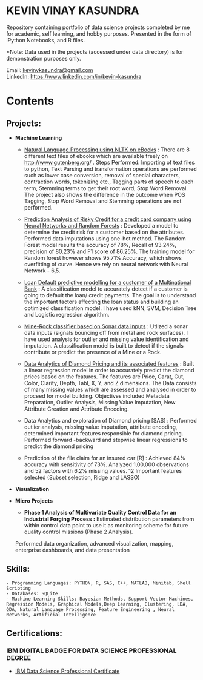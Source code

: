 # KEVIN VINAY KASUNDRA

Repository containing portfolio of data science projects completed by me for academic, self learning, and hobby purposes. Presented in the form of iPython Notebooks, and R files. <br> 

*Note: Data used in the projects (accessed under data directory) is for demonstration purposes only.

Email: kevinvkasundra@gmail.com <br>
LinkedIn: https://www.linkedin.com/in/kevin-kasundra


# Contents

## Projects: 
- **Machine Learning**

     - [Natural Language Processing using NLTK on eBooks](asd) : There are 8 different text files of ebooks which are available freely on http://www.gutenberg.org/ . Steps Performed: Importing of text files to python, Text Parsing and transformation operations are performed such as lower case conversion, removal of special characters, contraction words, tokenizing etc., Tagging parts of speech to each term, Stemming terms to get their root word, Stop Word Removal. The project also shows the difference in the outcome when POS Tagging, Stop Word Removal and Stemming operations are not performed.

    - [Prediction Analysis of Risky Credit for a credit card company using Neural Networks and Random Forests]() : Developed a model to determine the credit risk for a customer based on the attributes. Performed data imputations using one-hot method. The Random Forest model results the accuracy of 78%, Recall of 93.24%, precision of 80.23% and F1 score of 86.25%. The training model for Random forest however shows 95.71% Accuracy, which shows overfitting of curve. Hence we rely on neural network with Neural Network - 6,5.  

    - [Loan Default predictive modelling for a customer of a Multinational Bank]() : A classification model to accurately detect if a customer is going to default the loan/ credit payments. The goal is to understand the important factors affecting the loan status and building an optimized classification model. I have used kNN, SVM, Decision Tree and Logistic regression algorithm.

    - [Mine-Rock classifier based on Sonar data inputs]() : Utlized a sonar data inputs (signals bouncing off from metal and rock surfaces). I have used analysis for outlier and missing value identification and imputation.  A classification model is built to detect if the signals contribute or predict the presence of a Mine or a Rock.

    - [Data Analytics of Diamond Pricing and its associated features]() : Built a linear regression model in order to accurately predict the diamond prices based on the features. The features are Price, Carat, Cut, Color, Clarity, Depth, Tabl, X, Y, and Z dimensions. The Data consists of many missing values which are assessed and analysed in order to proceed for model building. Objectives included Metadata Preparation, Outlier Analysis, Missing Value Imputation, New Attribute Creation and Attribute Encoding.

    - Data Analytics and exploration of Diamond pricing [SAS] : Performed outlier analysis, missing value imputation, attribute encoding, determined important features responsible for diamond pricing. Performed forward -backward and stepwise linear regressions to predict the diamond pricing
    
    - Prediction of the file claim for an insured car [R] : Achieved 84% accuracy with sensitivity of 73%. Analyzed 1,00,000 observations and 52 factors with 6.2% missing values. 12 Important features selected (Subset selection, Ridge and LASSO)

- **Visualization**
   
    
- **Micro Projects**
   
    - **Phase 1 Analysis of Multivariate Quality Control Data for an Industrial Forging Process :** Estimated distribution parameters from within control data point to use it as monitoring scheme for future quality control missions (Phase 2 Analysis). 
    
     Performed data organization, advanced visualization, mapping, enterprise dashboards, and data presentation
    
## Skills: 
    - Programming Languages: PYTHON, R, SAS, C++, MATLAB, Minitab, Shell Scripting
    - Databases: SQLite
    - Machine Learning Skills: Bayesian Methods, Support Vector Machines, Regression Models, Graphical Models,Deep Learning, Clustering, LDA, QDA, Natural Language Processing, Feature Engineering , Neural Networks, Artificial Intelligence

## Certifications:

### IBM DIGITAL BADGE FOR DATA SCIENCE PROFESSIONAL DEGREE 

 - [IBM Data Science Professional Certificate](https://www.youracclaim.com/badges/6036b3d3-7179-49cb-977d-0bff1d71eec9/linked_in)
    
